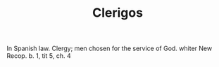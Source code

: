 ---
title: Clerigos
letter: C
permalink: "/definitions/bld-clerigos.html"
body: In Spanish law. Clergy; men chosen for the service of God. whiter New Recop.
  b. 1, tit 5, ch. 4
published_at: '2018-07-07'
source: Black's Law Dictionary 2nd Ed (1910)
layout: post
---